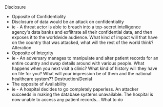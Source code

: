 Disclosure
- Opposite of Confidentiality
- Disclosure of data would be an attack on confidentiality
- ie - A threat actor is able to breach into a top-secret intelligence agency's data banks and exfiltrate all their confidential data, and then exposes it to the worldwide audience. What kind of impact will that have on the country that was attacked, what will the rest of the world think?
Alteration
- Opposite of Integrity
- ie - An adversary manages to manipulate and alter patient records for an entire country and swap details around with various people. What happens when you next visit a clinic? What kind of history will they have on file for you? What will your impression be of them and the national healthcare system??
Destruction/Denial
- The opposite of Availability
- ie - A hospital decides to go completely paperless. An attacker succeeds in making the database systems unavailable. The hospital is now unable to access any patient records... What to do

